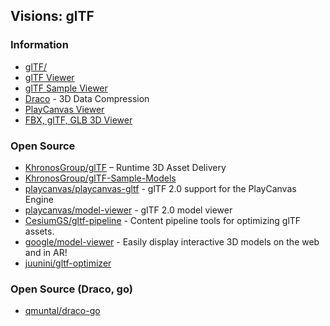 ## Visions: glTF


### Information
- [glTF/](https://kcoley.github.io/glTF/)
- [glTF Viewer](https://gltf-viewer.donmccurdy.com/)
- [glTF Sample Viewer](https://github.khronos.org/glTF-Sample-Viewer-Release/)
- [Draco](https://google.github.io/draco/) - 3D Data Compression
- [PlayCanvas Viewer](https://playcanvas.com/viewer)
- [FBX, glTF, GLB 3D Viewer](https://overbits.herokuapp.com/fbxgltf/)


### Open Source
- [KhronosGroup/glTF](https://github.com/KhronosGroup/glTF) – Runtime 3D Asset Delivery
- [KhronosGroup/glTF-Sample-Models](https://github.com/KhronosGroup/glTF-Sample-Models)
- [playcanvas/playcanvas-gltf](https://github.com/playcanvas/playcanvas-gltf) - glTF 2.0 support for the PlayCanvas Engine
- [playcanvas/model-viewer](https://github.com/playcanvas/model-viewer) - glTF 2.0 model viewer
- [CesiumGS/gltf-pipeline](https://github.com/CesiumGS/gltf-pipeline) - Content pipeline tools for optimizing glTF assets.
- [google/model-viewer](https://github.com/google/model-viewer) - Easily display interactive 3D models on the web and in AR!
- [juunini/gltf-optimizer](https://github.com/juunini/gltf-optimizer) 


### Open Source (Draco, go)
- [qmuntal/draco-go](https://github.com/qmuntal/draco-go)
